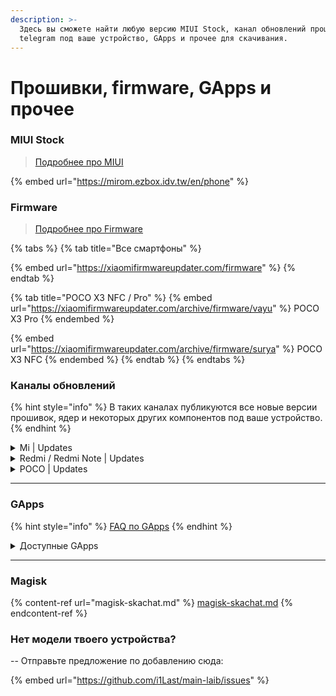 ```yaml
---
description: >-
  Здесь вы сможете найти любую версию MIUI Stock, канал обновлений прошивок в
  telegram под ваше устройство, GApps и прочее для скачивания.
---
```


# Прошивки, firmware, GApps и прочее

### MIUI Stock

> [Подробнее про MIUI](../../info/code-miui.md)

{% embed url="https://mirom.ezbox.idv.tw/en/phone" %}



### Firmware

> [Подробнее про Firmware](../../info/firmware-is.md)

{% tabs %}
{% tab title="Все смартфоны" %}


{% embed url="https://xiaomifirmwareupdater.com/firmware" %}
{% endtab %}

{% tab title="POCO X3 NFC / Pro" %}
{% embed url="https://xiaomifirmwareupdater.com/archive/firmware/vayu" %}
POCO X3 Pro
{% endembed %}

{% embed url="https://xiaomifirmwareupdater.com/archive/firmware/surya" %}
POCO X3 NFC
{% endembed %}
{% endtab %}
{% endtabs %}





### Каналы обновлений

{% hint style="info" %}
В таких каналах публикуются все новые версии прошивок, ядер и некоторых других компонентов под ваше устройство.
{% endhint %}

<details>

<summary>Mi | Updates</summary>

* [Mi A3](https://t.me/mi\_a3updates)
* [Mi 8](https://t.me/mi8arsenal)
* [Mi 8 Lite](https://t.me/mi8liteupdate)
* [Mi 8 Pro | 8 Explorer](https://t.me/mi8proupdates)
* [Mi 9](https://t.me/mi9globalupdates)
* [Mi CC9 | Mi 9 Lite](https://t.me/PyxisUpdates)
* [Mi Note 10](https://t.me/MiNote10Updates)
* [Mi Note 10 Lite](https://t.me/note10liteupdates)
* [Mi 10i | 10T Lite](https://t.me/Gauguin\_Updates)
* [Mi 10i 5G | Mi 10T Lite | Redmi Note 9 Pro 5G](https://t.me/Mi10i5GOfficialUpdates)
* [Mi 10T | Mi 10T Pro](https://t.me/Mi10TSeriesUpdates)
* [Mi 11 Lite](https://t.me/XiaomiMi11LiteUpdates)
* [Mi 11X | POCO F3](https://t.me/pocoF3GlobalUpdates)

</details>

<details>

<summary>Redmi / Redmi Note | Updates</summary>

* [Redmi Note 5A | Y1](https://t.me/rn5a\_update)
* [Redmi 5+](https://t.me/vince\_news)
* [Redmi Note 6 Pro](https://t.me/tulipromindo)
* [Redmi Note 7](https://t.me/redminote7update)
* [Redmi note 7 | 7S](https://t.me/RedmiNote7Updates)
* [Redmi 7A](https://t.me/Redmi7AUpdates)
* [Redmi Note 7 Pro](https://t.me/redmi\_note\_7\_pro\_updates)
* [Redmi Note 8 | 8T](https://t.me/rn8updates)
* [Redmi 8A](https://t.me/Redmi8AUpdates)
* [Redmi Note 8 Pro](https://t.me/RedmiNote8ProUpdates)
* [Redmi 9 | Redmi Note 9](https://t.me/HelioG85\_Updates)
* [Redmi 9A](https://t.me/Redmi9AUpdate)
* [Redmi 9T](https://t.me/Redmi9TUpdates)
* [Redmi Note 9 Pro](https://t.me/RN9ProUpdate)
* [Redmi Note 9 Pro 5G | Mi 10i 5G | Mi 10T Lite](https://t.me/Mi10i5GOfficialUpdates)
* [Redmi Note 10](https://t.me/Note10\_Updates)
* [Redmi Note 10 Pro](https://t.me/RedmiNote10ProChannel)

</details>

<details>

<summary>POCO | Updates</summary>

* [POCO F1](https://t.me/PocoPhoneGlobalUpdates)
* [POCO F2 Pro](https://t.me/PocoF2ProGlobalReleases) | [индийский](https://t.me/PocoF2ProCH)
* [POCO M3](https://t.me/PocoM3GlobalUpdates)
* [POCO X3 NFC](https://t.me/PocoX3OfficialUpdates) | [индийский](https://t.me/PocoX3\_Official) | [доп](https://t.me/PocoX3IDUpdate) | [русский](https://t.me/PocoRussiaX3Updates)
* [POCO X3 Pro](https://t.me/PocoX3ProUpdates) | [индийский](https://t.me/PocoX3ProIndonesiaUpdate) | [русский](https://t.me/PocoRussiaX3PROUpdates)
* ****[POCO F3 / Mi 11X](https://t.me/pocoF3GlobalUpdates)
* [POCO F3 GT](https://t.me/PocoF3GTUpdates)

</details>

***

### GApps

{% hint style="info" %}
[FAQ по GApps](https://4pda.to/forum/index.php?showtopic=524180)
{% endhint %}

<details>

<summary>Доступные GApps</summary>

* [NikGapps](https://nikgapps.com) - **рекомендуется**
* [FlameGapps](https://flamegapps.github.io) - **рекомедуется**
* ****[WebGapps](https://t.me/WeebGAppsChannel)
* [OpenGapps](https://opengapps.org)
* [MindTheGapps](https://androidfilehost.com/?w=files\&flid=322935)
* [BitGApps](https://bitgapps.github.io)

</details>

***

### Magisk

{% content-ref url="magisk-skachat.md" %}
[magisk-skachat.md](magisk-skachat.md)
{% endcontent-ref %}



### **Нет модели твоего устройства?**

\-- Отправьте предложение по добавлению сюда:

{% embed url="https://github.com/i1Last/main-laib/issues" %}
